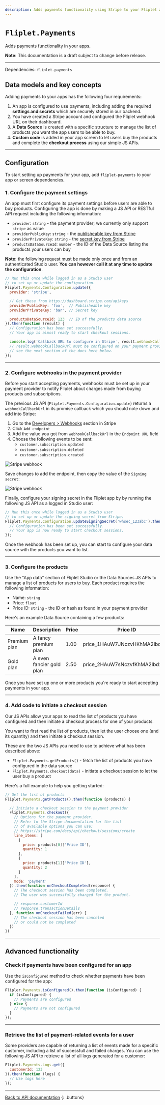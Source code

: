 ```yaml
---
description: Adds payments functionality using Stripe to your Fliplet apps.
---
```


# `Fliplet.Payments`

Adds payments functionality in your apps.

<p class="warning"><strong>Note:</strong> This documentation is a draft subject to change before release.</p>

---

Dependencies: `fliplet-payments`

## Data models and key concepts

Adding payments to your apps has the following four requirements:

1. An app is configured to use payments, including adding the required **settings and secrets** which are securely stored in our backend.
2. You have created a Stripe account and configured the Fliplet webhook URL on their dashboard.
3. A **Data Source** is created with a specific structure to manage the list of products you want the app users to be able to buy.
4. **Custom code** is added in your app screen to let users buy the products and complete the **checkout process** using our simple JS APIs.

---

## Configuration

To start setting up payments for your app, add `fliplet-payments` to your app or screen dependencies.

### 1. Configure the payment settings

An app must first configure its payment settings before users are able to buy products. Configuring the app is done by making a JS API or RESTful API request including the following information:

- `provider`: `string` - the payment provider; we currently only support `stripe` as value
- `providerPublicKey`: `string` - the [publisheable key from Stripe](https://dashboard.stripe.com/apikeys)
- `providerPrivateKey`: `string` - the [secret key from Stripe](https://dashboard.stripe.com/apikeys)
- `productsDataSourceId`: `number` - the ID of the Data Source listing the products your users can buy

<p class="quote"><strong>Note:</strong> the following request must be made only once and from an authenticated Studio user. <strong>You can however call it at any time to update the configuration</strong>.</p>

```js
// Run this once while logged in as a Studio user
// to set up or update the configuration.
Fliplet.Payments.Configuration.update({
  provider: 'stripe',

  // Get these from https://dashboard.stripe.com/apikeys
  providerPublicKey: 'foo',  // Publisheable key
  providerPrivateKey: 'bar', // Secret key

  productsDataSourceId: 123  // ID of the products data source
}).then(function (result) {
  // Configuration has been set successfully.
  // Your app is almost ready to start checkout sessions.

  console.log('Callback URL to configure in Stripe', result.webhookCallbackUrl);
  // result.webhookCallbackUrl must be configured on your payment provider,
  // see the next section of the docs here below.
});
```

---

### 2. Configure webhooks in the payment provider

Before you start accepting payments, webhooks must be set up in your payment provider to notify Fliplet about charges made from buying products and subscriptions.

The previous JS API (`Fliplet.Payments.Configuration.update`) returns a `webhookCallbackUrl` in its promise callback which you should note down and add into Stripe:

1. Go to the [Developers > Webhooks](https://dashboard.stripe.com/webhooks) section in Stripe
2. Click `Add endpoint`
3. Add the value you got from `webhookCallbackUrl` in the `Endpoint URL` field
4. Choose the following events to be sent:
    - `customer.subscription.updated`
    - `customer.subscription.deleted`
    - `customer.subscription.created`

![Stripe webhook](../assets/img/stripe-webhook.png)


Save changes to add the endpoint, then copy the value of the `Signing secret`:

![Stripe webhook](../assets/img/stripe-secret.png)

Finally, configure your signing secret in the Fliplet app by by running the following JS API as a logged in Studio user:

```js
// Run this once while logged in as a Studio user
// to set up or update the signing secret from Stripe.
Fliplet.Payments.Configuration.updateSigningSecret('whsec_123abc').then(function () {
  // Configuration has been set successfully.
  // Your app is now ready to start checkout sessions.
});
```

Once the webhook has been set up, you can start to configure your data source with the products you want to list.

---

### 3. Configure the products

Use the "App data" section of Fliplet Studio or the Data Sources JS APIs to manage a list of products for users to buy. Each product requires the following information:

- Name: `string`
- Price: `float`
- Price ID: `string` - the ID or hash as found in your payment provider

Here's an example Data Source containing a few products:

| Name         | Description              | Price | Price ID                            |
|--------------|--------------------------|-------|-------------------------------------|
| Premium plan | A fancy premium plan     | 1.00  | price_1HAuW7JNczvHKhMA2lbd8xjs      |
| Gold plan    | A even fancier gold plan | 2.50  | price_2HAuW7sNczvfKhMA2lbd1xjx      |

Once you have set up one or more products you're ready to start accepting payments in your app.

---

### 4. Add code to initiate a checkout session

Our JS APIs allow your apps to read the list of products you have configured and then initiate a checkout process for one of your products.

You want to first read the list of products, then let the user choose one (and its quantity) and then initiate a checkout session.

These are the two JS APIs you need to use to achieve what has been described above:

- `Fliplet.Payments.getProducts()` - fetch the list of products you have configured in the data source
- `Fliplet.Payments.checkout(data)` - initiate a checkout session to let the user buy a product

Here's a full example to help you getting started:

```js
// Get the list of products
Fliplet.Payments.getProducts().then(function (products) {

  // Initiate a checkout session to the payment provider
  Fliplet.Payments.checkout({
    // Options for the payment provider.
    // Refer to the Stripe documentation for the list
    // of available options you can use:
    // https://stripe.com/docs/api/checkout/sessions/create
    line_items: [
      {
        price: products[0]['Price ID'],
        quantity: 1
      },
      {
        price: products[1]['Price ID'],
        quantity: 2
      }
    ],
    mode: 'payment'
  }).then(function onCheckoutCompleted(response) {
    // The checkout session has been completed.
    // The user was successfully charged for the product.

    // response.customerId
    // response.transactionDetails
  }, function onCheckoutFailed(err) {
    // The checkout session has been canceled
    // or could not be completed
  })
})
```

---

## Advanced functionality

### Check if payments have been configured for an app

Use the `isConfigured` method to check whether payments have been configured for the app:

```js
Flipler.Payments.isConfigured().then(function (isConfigured) {
  if (isConfigured) {
    // Payments are configured
  } else {
    // Payments are not configured
  }
});
```

---

### Retrieve the list of payment-related events for a user

Some providers are capable of returning a list of events made for a specific customer, including a list of successfull and failed charges. You can use the following JS API to retrieve a list of all logs generated for a customer:

```js
Fliplet.Payments.Logs.get({
  customerId: 123
}).then(function (logs) {
  // Use logs here
});
```

---

[Back to API documentation](../API-Documentation.md)
{: .buttons}